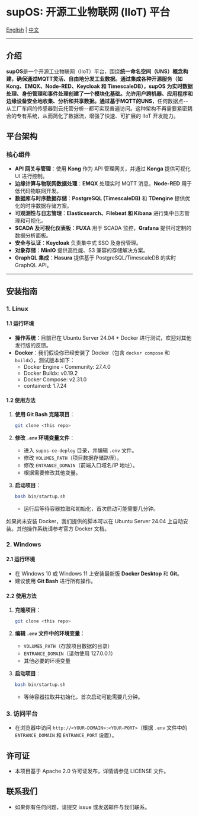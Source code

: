 # supOS: 开源工业物联网 (IIoT) 平台

[English](README.md) | [中文](README_zh.md)

---

## 介绍
**supOS**是一个开源工业物联网（IIoT）平台，围绕**统一命名空间（UNS）**概念构建，确保通过MQTT灵活、自由地分发工业数据。通过集成各种开源服务（如 Kong、EMQX、Node-RED、Keycloak 和 TimescaleDB），supOS 为实时数据处理、身份管理和事件处理创建了一个模块化基础。允许用户跨机器、应用程序和边缘设备安全地收集、分析和共享数据。通过基于**MQTT的UNS**，任何数据点--从工厂车间的传感器到云托管分析--都可实现普遍访问。这种架构不再需要紧密耦合的专有系统，从而简化了数据流，增强了快速、可扩展的 IIoT 开发能力。

## 平台架构

### 核心组件
- **API 网关与管理**：使用 **Kong** 作为 API 管理网关，并通过 **Konga** 提供可视化 UI 进行控制。
- **边缘计算与物联网数据处理**：**EMQX** 处理实时 MQTT 消息，**Node-RED** 用于低代码物联网开发。
- **数据库与时序数据存储**：**PostgreSQL (TimescaleDB)** 和 **TDengine** 提供优化的时序数据存储方案。
- **可观测性与日志管理**：**Elasticsearch、Filebeat 和 Kibana** 进行集中日志管理和可视化。
- **SCADA 及可视化仪表板**：**FUXA** 用于 SCADA 监控，**Grafana** 提供可定制的数据分析面板。
- **安全与认证**：**Keycloak** 负责集中式 SSO 及身份管理。
- **对象存储**：**MinIO** 提供高性能、S3 兼容的存储解决方案。
- **GraphQL 集成**：**Hasura** 提供基于 PostgreSQL/TimescaleDB 的实时 GraphQL API。

---

## 安装指南

### 1. Linux

#### 1.1 运行环境
- **操作系统**：目前已在 Ubuntu Server 24.04 + Docker 进行测试，欢迎对其他发行版的反馈。
- **Docker**：我们假设你已经安装了 Docker（包含 `docker compose` 和 `buildx`），测试版本如下：
  - Docker Engine - Community: 27.4.0
  - Docker Buildx: v0.19.2
  - Docker Compose: v2.31.0
  - containerd: 1.7.24
  
#### 1.2 使用方法
1. **使用 Git Bash 克隆项目**：
   ```bash
   git clone <this repo>
   ```
2. **修改 `.env` 环境变量文件**：
   - 进入 `supos-ce-deploy` 目录，并编辑 `.env` 文件。
   - 修改 `VOLUMES_PATH`（项目数据存储路径）。
   - 修改 `ENTRANCE_DOMAIN`（前端入口域名/IP 地址）。
   - 根据需要修改其他变量。

3. **启动项目**：
   ```bash
   bash bin/startup.sh
   ```
   - 运行后等待容器拉取和初始化，首次启动可能需要几分钟。

如果尚未安装 Docker，我们提供的脚本可以在 Ubuntu Server 24.04 上自动安装。其他操作系统请参考官方 Docker 文档。

### 2. Windows

#### 2.1 运行环境
- 在 Windows 10 或 Windows 11 上安装最新版 **Docker Desktop** 和 **Git**。
- 建议使用 **Git Bash** 进行所有操作。

#### 2.2 使用方法
1. **克隆项目**：
   ```bash
   git clone <this repo>
   ```
2. **编辑 `.env` 文件中的环境变量**：
   - `VOLUMES_PATH`（存放项目数据的目录）
   - `ENTRANCE_DOMAIN`（请勿使用 127.0.0.1）
   - 其他必要的环境变量

3. **启动项目**：
   ```bash
   bash bin/startup.sh
   ```
   - 等待容器拉取并初始化，首次启动可能需要几分钟。

### 3. 访问平台
   - 在浏览器中访问 `http://<YOUR-DOMAIN>:<YOUR-PORT>`（根据 `.env` 文件中的 `ENTRANCE_DOMAIN` 和 `ENTRANCE_PORT` 设置）。

## 许可证
   - 本项目基于 Apache 2.0 许可证发布，详情请参见 LICENSE 文件。

## 联系我们
   - 如果你有任何问题，请提交 issue 或发送邮件与我们联系。

